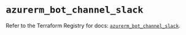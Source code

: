 # `azurerm_bot_channel_slack`

Refer to the Terraform Registry for docs: [`azurerm_bot_channel_slack`](https://registry.terraform.io/providers/hashicorp/azurerm/4.5.0/docs/resources/bot_channel_slack).
